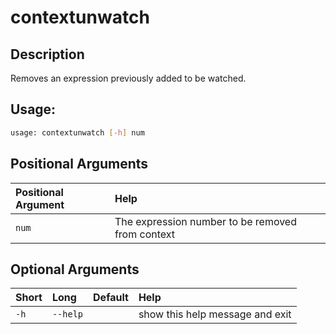 



# contextunwatch

## Description


Removes an expression previously added to be watched.
## Usage:


```bash
usage: contextunwatch [-h] num

```
## Positional Arguments

|Positional Argument|Help|
| :--- | :--- |
|`num`|The expression number to be removed from context|

## Optional Arguments

|Short|Long|Default|Help|
| :--- | :--- | :--- | :--- |
|`-h`|`--help`||show this help message and exit|

